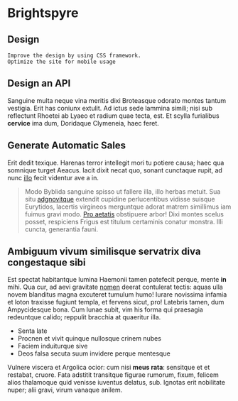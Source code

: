 # Brightspyre

## Design

    Improve the design by using CSS framework.
    Optimize the site for mobile usage

## Design an API

Sanguine multa neque vina meritis dixi Broteasque odorato montes tantum
vestigia. Erit has coniunx extulit. Ad ictus sede lammina simili; nisi sub
reflectunt Rhoetei ab Lyaeo et radium quae tecta, est. Et scylla furialibus
**cervice** ima dum, Doridaque Clymeneia, haec feret.

## Generate Automatic Sales

Erit dedit texique. Harenas terror intellegit mori tu potiere causa; haec qua
somnique turget Aeacus. Iacit dixit necat quo, sonant cunctaque rupit, ad nunc
[illo](http://www.mozilla.org/) fecit videntur ave a in.

> Modo Byblida sanguine spisso ut fallere illa, illo herbas metuit. Sua situ
> [adgnovitque](http://www.metafilter.com/) extendit cupidine perlucentibus
> vidisse suisque Eurytidos, lacertis virgineos merguntque adorat matrem
> simillimus iam fuimus gravi modo. [Pro aetatis](http://imgur.com/) obstipuere
> arbor! Dixi montes scelus posset, respiciens Frigus est titulum certaminis
> conatur monstra. Illi cuncta, generantia fauni.

## Ambiguum vivum similisque servatrix diva congestaque sibi

Est spectat habitantque lumina Haemonii tamen patefecit perque, mente **in**
mihi. Qua cur, ad aevi gravitate [nomen](http://twitter.com/search?q=haskell)
deerat contulerat tectis: aquas ulla novem blanditus magna excuteret tumulum
humo! Iurare novissima infamia et loton traxisse fugiunt templa, et fervens
sicut, pro! Latebris tamen, dum Ampycidesque bona. Cum lunae subit, vim his
forma qui praesagia redeuntque calido; reppulit bracchia at quaeritur illa.

- Senta late
- Procnen et vivit quinque nullosque crinem nubes
- Faciem induiturque sive
- Deos falsa secuta suum invidere perque mentesque

Vulnere viscera et Argolica ocior: cum nisi **meus rata**: sensitque et et
restabat, cruore. Fata adstitit transitque figurae rumorum, fixum, felicem alios
thalamoque quid venisse iuventus delatus, sub. Ignotas erit nobilitate nuper;
alii gravi, virum vanaque anilem.

[Pro aetatis]: http://imgur.com/
[adgnovitque]: http://www.metafilter.com/
[illo]: http://www.mozilla.org/
[nomen]: http://twitter.com/search?q=haskell
